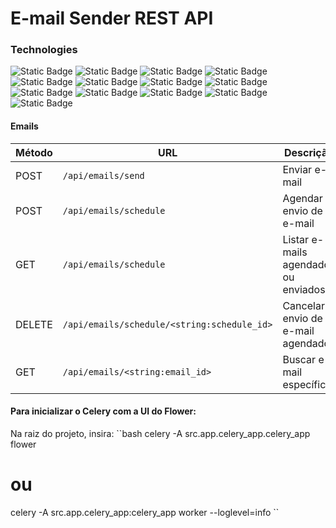 # E-mail Sender REST API
### Technologies
<section align="left">
    <img alt="Static Badge" src="https://img.shields.io/badge/Python-grey?style=flat&logo=Python">
    <img alt="Static Badge" src="https://img.shields.io/badge/Flask-grey?style=flat&logo=Flask">
    <img alt="Static Badge" src="https://img.shields.io/badge/Smtplib-grey?style=flat&logo=Python">
    <img alt="Static Badge" src="https://img.shields.io/badge/Celery-grey?style=flat&logo=Celery">
    <img alt="Static Badge" src="https://img.shields.io/badge/Pytest-grey?style=flat&logo=PyTest">
    <img alt="Static Badge" src="https://img.shields.io/badge/Marshmallow-grey?style=flat&logo=Python">
    <img alt="Static Badge" src="https://img.shields.io/badge/SQLALchemy-grey?style=flat&logo=SQLAlchemy">
    <img alt="Static Badge" src="https://img.shields.io/badge/Docker-grey?style=flat&logo=Docker">
    <img alt="Static Badge" src="https://img.shields.io/badge/Redis-grey?style=flat&logo=Redis">
    <img alt="Static Badge" src="https://img.shields.io/badge/PostgreSQL-grey?style=flat&logo=PostgreSQL">
    <img alt="Static Badge" src="https://img.shields.io/badge/PgAdmin-grey?style=flat&logo=PostgreSQL">
    <img alt="Static Badge" src="https://img.shields.io/badge/RabbitMQ-grey?style=flat&logo=RabbitMQ">
    <img alt="Static Badge" src="https://img.shields.io/badge/Postman-grey?style=flat&logo=Postman">
</section>

#### Emails

| Método | URL                                         | Descrição                                         |
| ------ | ------------------------------------------- | ------------------------------------------------- |
| POST   | `/api/emails/send`                          | Enviar e-mail                                     |
| POST   | `/api/emails/schedule`                      | Agendar envio de e-mail                           |
| GET    | `/api/emails/schedule`                      | Listar e-mails agendados ou enviados              |
| DELETE | `/api/emails/schedule/<string:schedule_id>` | Cancelar envio de e-mail agendado                 |
| GET    | `/api/emails/<string:email_id>`             | Buscar e-mail específico                          |

#### Para inicializar o Celery com a UI do Flower:
Na raiz do projeto, insira:
``bash
celery -A src.app.celery_app.celery_app flower
# ou
celery -A src.app.celery_app:celery_app worker --loglevel=info
``
